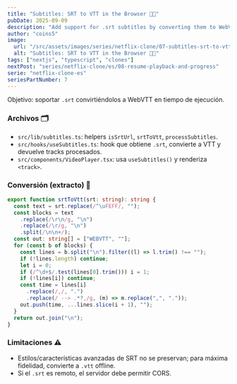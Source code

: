 ```yaml
---
title: "Subtitles: SRT to VTT in the Browser 💬✨"
pubDate: 2025-09-09
description: "Add support for .srt subtitles by converting them to WebVTT on the fly, so the native browser player can render captions without extra tooling."
author: "coins5"
image:
  url: "/src/assets/images/series/netflix-clone/07-subtitles-srt-to-vtt.png"
  alt: "Subtitles: SRT to VTT in the Browser 💬✨"
tags: ["nextjs", "typescript", "clones"]
nextPost: "series/netflix-clone/es/08-resume-playback-and-progress"
serie: "netflix-clone-es"
seriesPartNumber: 7
---
```


Objetivo: soportar `.srt` convirtiéndolos a WebVTT en tiempo de ejecución.

### Archivos 🗂️

- `src/lib/subtitles.ts`: helpers `isSrtUrl`, `srtToVtt`, `processSubtitles`.
- `src/hooks/useSubtitles.ts`: hook que obtiene `.srt`, convierte a VTT y devuelve tracks procesados.
- `src/components/VideoPlayer.tsx`: usa `useSubtitles()` y renderiza `<track>`.

### Conversión (extracto) 🔁

```ts
export function srtToVtt(srt: string): string {
  const text = srt.replace(/^\uFEFF/, "");
  const blocks = text
    .replace(/\r\n/g, "\n")
    .replace(/\r/g, "\n")
    .split(/\n\n+/);
  const out: string[] = ["WEBVTT", ""];
  for (const b of blocks) {
    const lines = b.split("\n").filter((l) => l.trim() !== "");
    if (!lines.length) continue;
    let i = 0;
    if (/^\d+$/.test(lines[0].trim())) i = 1;
    if (!lines[i]) continue;
    const time = lines[i]
      .replace(/,/, ".")
      .replace(/ --> .*?,/g, (m) => m.replace(",", "."));
    out.push(time, ...lines.slice(i + 1), "");
  }
  return out.join("\n");
}
```

### Limitaciones ⚠️

- Estilos/características avanzadas de SRT no se preservan; para máxima fidelidad, convierte a `.vtt` offline.
- Si el `.srt` es remoto, el servidor debe permitir CORS.
